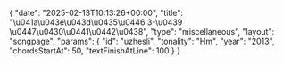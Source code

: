 {
    "date": "2025-02-13T10:13:26+00:00",
    "title": "\u041a\u043e\u043d\u0435\u0446 3-\u0439 \u0447\u0430\u0441\u0442\u0438",
    "type": "miscellaneous",
    "layout": "songpage",
    "params": {
        "id": "uzhesli",
        "tonality": "Hm",
        "year": "2013",
        "chordsStartAt": 50,
        "textFinishAtLine": 100
    }
}